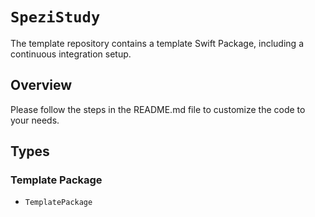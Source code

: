 # ``SpeziStudy``

<!--

This source file is part of the Stanford Spezi open source project

SPDX-FileCopyrightText: 2025 Stanford University and the project authors (see CONTRIBUTORS.md)

SPDX-License-Identifier: MIT
       
-->

The template repository contains a template Swift Package, including a continuous integration setup.

## Overview

Please follow the steps in the README.md file to customize the code to your needs.

## Types

### Template Package

- ``TemplatePackage``
